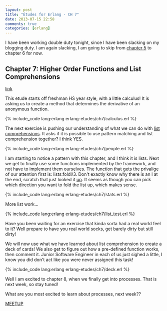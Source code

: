 ```yaml
---
layout: post
title: "Études for Erlang - CH 7"
date: 2013-07-15 22:58
comments: true
categories: [erlang]
---
```

I have been working double duty tonight, since I have been slacking on my blogging duty.  I am again slacking, I am going to skip from [chapter 5](/2013/07/08/etudes-for-erlang-ch-5/) to chapter 6 for now. <!-- more -->

## Chapter 7: Higher Order Functions and List Comprehensions
[link](http://chimera.labs.oreilly.com/books/1234000000726/ch07.html)

This etude starts off freshman HS year style, with a little calculus!  It is asking us to create a method that determines the derivative of an anonymous function.

{% include_code lang:erlang erlang-etudes/ch7/calculus.erl %}

The next exercise is pushing our understanding of what we can do with [list comprehensions](http://www.erlang.org/doc/programming_examples/list_comprehensions.html).  It asks if it is possible to use pattern matching and list comprehension together?  I think YES.

{% include_code lang:erlang erlang-etudes/ch7/people.erl %}

I am starting to notice a pattern with this chapter, and I think it is lists.  Next we get to finally use some functions implemented by the framework, and not have to implement them ourselves.  The function that gets the privalige of our attention first is: lists:foldl/3. Don't exactly know why there is an l at the end, scratch that just looked it [up](http://www.erlang.org/doc/man/lists.html#foldr-3).  It seems as though you can pick which direction you want to fold the list up, which makes sense.

{% include_code lang:erlang erlang-etudes/ch7/stats.erl %}

More list work…

{% include_code lang:erlang erlang-etudes/ch7/list_test.erl %}

Have you been waiting for an exercise that kinda sorta had a real world feel to it?  Well prepare to have you real world socks, get barely dirty but still dirty!

We will now use what we have learned about list comprehension to create a deck of cards!  We also get to figure out how a pre-defined function works, then comment it. Junior Software Engineer in each of us just sighed a little, I know you did don't act like you were never assigned this task!

{% include_code lang:erlang erlang-etudes/ch7/deck.erl %}

Well I am excited to chapter 8, when we finally get into processes.  That is next week, so stay tuned!

What are you most excited to learn about processes, next week??

[MEETUP](http://www.meetup.com/Erlang-NYC/)